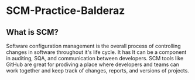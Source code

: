 # SCM-Practice-Balderaz
## What is SCM? 
Software configuration management is the overall process of controlling changes in software throughout it's life cycle. It has It can be a component in auditing, SQA, and communication between developers. SCM tools like GitHub are great for prodiving a place where developers and teams can work together and keep track of changes, reports, and versions of projects.
